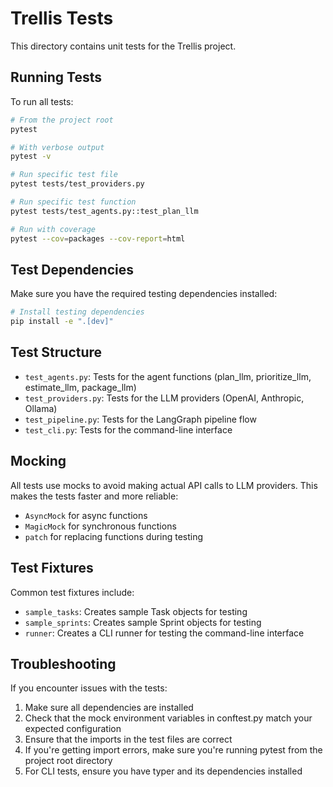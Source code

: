 # Trellis Tests

This directory contains unit tests for the Trellis project.

## Running Tests

To run all tests:

```bash
# From the project root
pytest

# With verbose output
pytest -v

# Run specific test file
pytest tests/test_providers.py

# Run specific test function
pytest tests/test_agents.py::test_plan_llm

# Run with coverage
pytest --cov=packages --cov-report=html
```

## Test Dependencies

Make sure you have the required testing dependencies installed:

```bash
# Install testing dependencies
pip install -e ".[dev]"
```

## Test Structure

- `test_agents.py`: Tests for the agent functions (plan_llm, prioritize_llm, estimate_llm, package_llm)
- `test_providers.py`: Tests for the LLM providers (OpenAI, Anthropic, Ollama)
- `test_pipeline.py`: Tests for the LangGraph pipeline flow
- `test_cli.py`: Tests for the command-line interface

## Mocking

All tests use mocks to avoid making actual API calls to LLM providers. This makes the tests faster and more reliable:

- `AsyncMock` for async functions
- `MagicMock` for synchronous functions
- `patch` for replacing functions during testing

## Test Fixtures

Common test fixtures include:

- `sample_tasks`: Creates sample Task objects for testing
- `sample_sprints`: Creates sample Sprint objects for testing
- `runner`: Creates a CLI runner for testing the command-line interface

## Troubleshooting

If you encounter issues with the tests:

1. Make sure all dependencies are installed
2. Check that the mock environment variables in conftest.py match your expected configuration
3. Ensure that the imports in the test files are correct
4. If you're getting import errors, make sure you're running pytest from the project root directory
5. For CLI tests, ensure you have typer and its dependencies installed